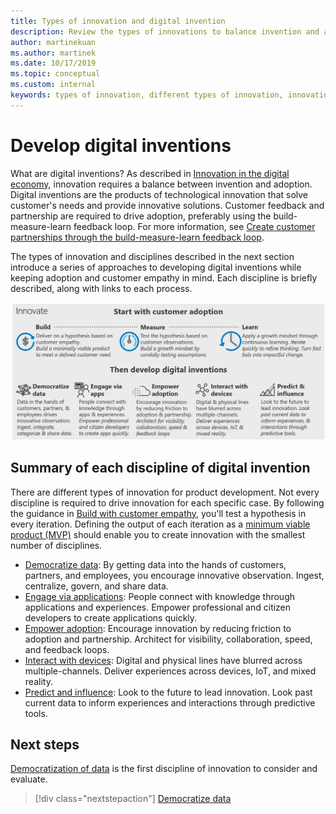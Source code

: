 ```yaml
---
title: Types of innovation and digital invention
description: Review the types of innovations to balance invention and adoption for the development of products while keeping customer adoption and empathy in mind.
author: martinekuan
ms.author: martinek
ms.date: 10/17/2019
ms.topic: conceptual
ms.custom: internal
keywords: types of innovation, different types of innovation, innovation product development, digital invention
---
```


# Develop digital inventions

What are digital inventions? As described in [Innovation in the digital economy](./index.md), innovation requires a balance between invention and adoption. Digital inventions are the products of technological innovation that solve customer's needs and provide innovative solutions. Customer feedback and partnership are required to drive adoption, preferably using the build-measure-learn feedback loop. For more information, see [Create customer partnerships through the build-measure-learn feedback loop](./adoption.md).

The types of innovation and disciplines described in the next section introduce a series of approaches to developing digital inventions while keeping adoption and customer empathy in mind. Each discipline is briefly described, along with links to each process.

![Innovate methodology of the Cloud Adoption Framework](../../_images/innovate/innovate-methodology.png)

## Summary of each discipline of digital invention

There are different types of innovation for product development. Not every discipline is required to drive innovation for each specific case. By following the guidance in [Build with customer empathy](./build.md), you'll test a hypothesis in every iteration. Defining the output of each iteration as a [minimum viable product (MVP)](../../govern/policy-compliance/index.md#minimum-viable-product-mvp-for-policy) should enable you to create innovation with the smallest number of disciplines.

- [Democratize data](./data.md): By getting data into the hands of customers, partners, and employees, you encourage innovative observation. Ingest, centralize, govern, and share data.
- [Engage via applications](./apps.md): People connect with knowledge through applications and experiences. Empower professional and citizen developers to create applications quickly.
- [Empower adoption](./ci-cd.md): Encourage innovation by reducing friction to adoption and partnership. Architect for visibility, collaboration, speed, and feedback loops.
- [Interact with devices](./devices.md): Digital and physical lines have blurred across multiple-channels. Deliver experiences across devices, IoT, and mixed reality.
- [Predict and influence](./predict.md): Look to the future to lead innovation. Look past current data to inform experiences and interactions through predictive tools.

## Next steps

[Democratization of data](./data.md) is the first discipline of innovation to consider and evaluate.

> [!div class="nextstepaction"]
> [Democratize data](./data.md)
